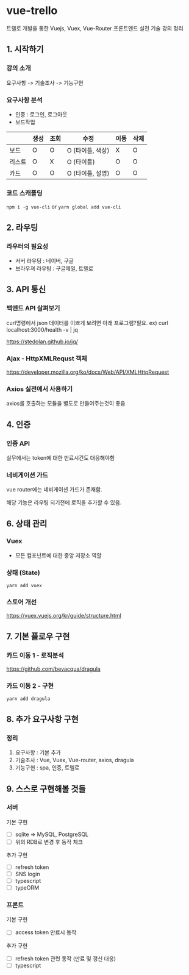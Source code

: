 # vue-trello

트렐로 개발을 통한 Vuejs, Vuex, Vue-Router 프론트엔드 실전 기술 강의 정리

## 1. 시작하기

### 강의 소개

요구사항 -> 기술조사 -> 기능구현

### 요구사항 분석

- 인증 : 로그인, 로그아웃
- 보드작업

| &nbsp; | 생성 | 조회 | 수정             | 이동 | 삭제 |
| ------ | ---- | ---- | ---------------- | ---- | ---- |
| 보드   | O    | O    | O (타이틀, 색상) | X    | O    |
| 리스트 | O    | X    | O (타이틀)       | O    | O    |
| 카드   | O    | O    | O (타이틀, 설명) | O    | O    |

### 코드 스캐폴딩

`npm i -g vue-cli` or `yarn global add vue-cli`

## 2. 라우팅

### 라우터의 필요성

- 서버 라우팅 : 네이버, 구글
- 브라우져 라우팅 : 구글메일, 트렐로

## 3. API 통신

### 백엔드 API 살펴보기

curl명령에서 json 데이터를 이쁘게 보려면 아래 프로그램?필요. ex) curl localhost:3000/health -v | jq

https://stedolan.github.io/jq/

### Ajax - HttpXMLRequst 객체

https://developer.mozilla.org/ko/docs/Web/API/XMLHttpRequest

### Axios 실전에서 사용하기

axios를 호출하는 모듈을 별도로 만들어주는것이 좋음

## 4. 인증

### 인증 API

실무에서는 token에 대한 만료시간도 대응해야함

### 네비게이션 가드

vue router에는 네비게이션 가드가 존재함.

해당 기능은 라우팅 되기전에 로직을 추가할 수 있음.

## 6. 상태 관리

### Vuex

- 모든 컴포넌트에 대한 중앙 저장소 역할

### 상태 (State)

`yarn add vuex`

### 스토어 개선

https://vuex.vuejs.org/kr/guide/structure.html

## 7. 기본 플로우 구현

### 카드 이동 1 - 로직분석

https://github.com/bevacqua/dragula

### 카드 이동 2 - 구현

`yarn add dragula`

## 8. 추가 요구사항 구현

### 정리

1. 요구사항 : 기본 추가
2. 기술조사 : Vue, Vuex, Vue-router, axios, dragula
3. 기능구현 : spa, 인증, 트렐로

## 9. 스스로 구현해볼 것들

### 서버

기본 구현

- [ ] sqlite => MySQL, PostgreSQL
- [ ] 위의 RDB로 변경 후 동작 체크

추가 구현

- [ ] refresh token
- [ ] SNS login
- [ ] typescript
- [ ] typeORM

### 프론트

기본 구현

- [ ] access token 만료시 동작

추가 구현

- [ ] refresh token 관련 동작 (만료 및 갱신 대응)
- [ ] typescript
